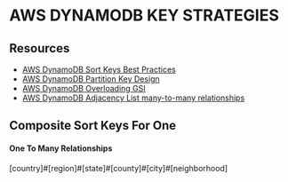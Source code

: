# AWS DYNAMODB KEY STRATEGIES

## Resources

- [AWS DynamoDB Sort Keys Best Practices](https://docs.aws.amazon.com/amazondynamodb/latest/developerguide/bp-sort-keys.html)
- [AWS DynamoDB Partition Key Design](https://docs.aws.amazon.com/amazondynamodb/latest/developerguide/bp-partition-key-design.html)
- [AWS DynamoDB Overloading GSI](https://docs.aws.amazon.com/amazondynamodb/latest/developerguide/bp-gsi-overloading.html)
- [AWS DynamoDB Adjacency List many-to-many relationships](https://docs.aws.amazon.com/amazondynamodb/latest/developerguide/bp-adjacency-graphs.html)

## Composite Sort Keys For One

#### One To Many Relationships

[country]#[region]#[state]#[county]#[city]#[neighborhood]
